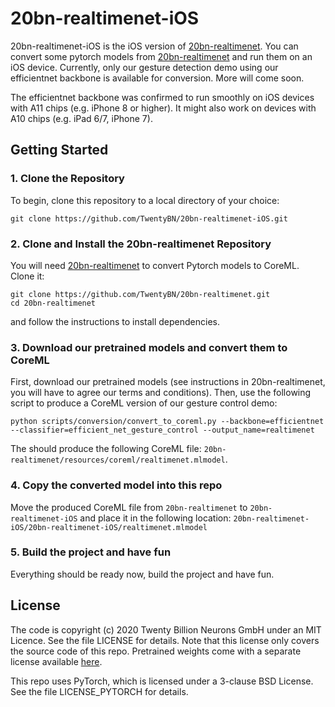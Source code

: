 # 20bn-realtimenet-iOS

20bn-realtimenet-iOS is the iOS version of [20bn-realtimenet](https://github.com/TwentyBN/20bn-realtimenet).
You can convert some pytorch models from [20bn-realtimenet](https://github.com/TwentyBN/20bn-realtimenet) and run them on an iOS device. 
Currently, only our gesture detection demo using our efficientnet backbone is available for conversion. More will come soon.

The efficientnet backbone was confirmed to run smoothly on iOS devices with A11 chips (e.g. iPhone 8 or higher). 
It might also work on devices with A10 chips (e.g. iPad 6/7, iPhone 7).

## Getting Started

### 1. Clone the Repository

To begin, clone this repository to a local directory of your choice:

```shell
git clone https://github.com/TwentyBN/20bn-realtimenet-iOS.git
```

### 2. Clone and Install the 20bn-realtimenet Repository

You will need [20bn-realtimenet](https://github.com/TwentyBN/20bn-realtimenet) to convert Pytorch models to CoreML. 
Clone it:

```shell
git clone https://github.com/TwentyBN/20bn-realtimenet.git
cd 20bn-realtimenet
```

and follow the instructions to install dependencies.

### 3. Download our pretrained models and convert them to CoreML

First, download our pretrained models (see instructions in 20bn-realtimenet, you will have to agree our terms and conditions).
Then, use the following script to produce a CoreML version of our gesture control demo:

```shell
python scripts/conversion/convert_to_coreml.py --backbone=efficientnet --classifier=efficient_net_gesture_control --output_name=realtimenet
```

The should produce the following CoreML file: `20bn-realtimenet/resources/coreml/realtimenet.mlmodel`.

### 4. Copy the converted model into this repo

Move the produced CoreML file from `20bn-realtimenet` to `20bn-realtimenet-iOS` 
and place it in the following location: `20bn-realtimenet-iOS/20bn-realtimenet-iOS/realtimenet.mlmodel`

### 5. Build the project and have fun

Everything should be ready now, build the project and have fun. 

## License 

The code is copyright (c) 2020 Twenty Billion Neurons GmbH under an MIT Licence. See the file LICENSE for details. Note that this license 
only covers the source code of this repo. Pretrained weights come with a separate license available [here](https://20bn.com/licensing/sdk/evaluation).

This repo uses PyTorch, which is licensed under a 3-clause BSD License. See the file LICENSE_PYTORCH for details.
